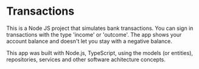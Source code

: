 # Transactions
This is a Node JS project that simulates bank transactions. You can sign in transactions with the type 'income' or 'outcome'. The app shows your account balance
and doesn't let you stay with a negative balance.

This app was built with Node.js, TypeScript, using the models (or entities), repositories, services and other software achitecture concepts.
